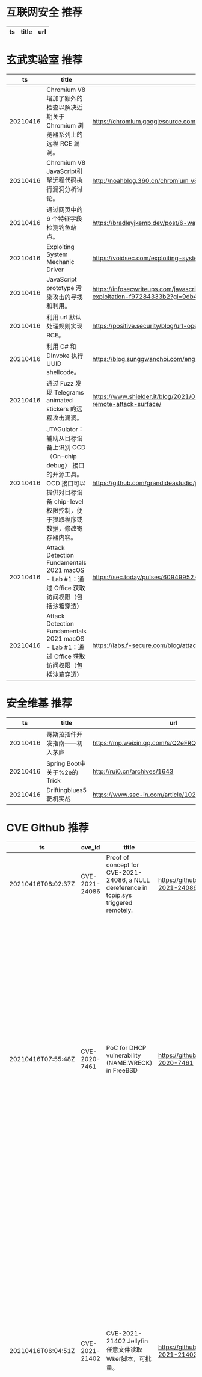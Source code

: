 # 互联网安全 推荐
| ts | title | url| 
| --- | --- | ---| 


# 玄武实验室 推荐
| ts | title | url| 
| --- | --- | ---| 
| 20210416 | Chromium V8 增加了额外的检查以解决近期关于 Chromium 浏览器系列上的远程 RCE 漏洞。 | https://chromium.googlesource.com/v8/v8/+/d4aafa4022b718596b3deadcc3cdcb9209896154| 
| 20210416 | Chromium V8 JavaScript引擎远程代码执行漏洞分析讨论。 | http://noahblog.360.cn/chromium_v8_remote_code_execution_vulnerability_analysis/| 
| 20210416 | 通过网页中的 6 个特征字段检测钓鱼站点。 | https://bradleyjkemp.dev/post/6-ways-to-detect-phishing-sites-using-high-entropy-strings/| 
| 20210416 | Exploiting System Mechanic Driver | https://voidsec.com/exploiting-system-mechanic-driver/| 
| 20210416 | JavaScript prototype 污染攻击的寻找和利用。 | https://infosecwriteups.com/javascript-prototype-pollution-practice-of-finding-and-exploitation-f97284333b2?gi=9db44f26abcf| 
| 20210416 | 利用 url 默认处理规则实现 RCE。 | https://positive.security/blog/url-open-rce| 
| 20210416 | 利用 C# 和 DInvoke 执行 UUID shellcode。 | https://blog.sunggwanchoi.com/eng-uuid-shellcode-execution/| 
| 20210416 | 通过 Fuzz 发现 Telegrams animated stickers 的远程攻击漏洞。 | https://www.shielder.it/blog/2021/02/hunting-for-bugs-in-telegrams-animated-stickers-remote-attack-surface/| 
| 20210416 | JTAGulator：辅助从目标设备上识别 OCD（On-chip debug） 接口的开源工具。OCD 接口可以提供对目标设备 chip-level 权限控制，便于提取程序或数据，修改寄存器内容。 | https://github.com/grandideastudio/jtagulator/blob/1.11/CHANGES.markdown| 
| 20210416 | Attack Detection Fundamentals 2021 macOS - Lab #1：通过 Office 获取访问权限（包括沙箱穿透） | https://sec.today/pulses/60949952-6461-42d9-a963-57b905f28c4c/| 
| 20210416 | Attack Detection Fundamentals 2021 macOS - Lab #1：通过 Office 获取访问权限（包括沙箱穿透） | https://labs.f-secure.com/blog/attack-detection-fundamentals-2021-macos-lab-1/| 


# 安全维基 推荐
| ts | title | url| 
| --- | --- | ---| 
| 20210416 | 哥斯拉插件开发指南——初入茅庐 | https://mp.weixin.qq.com/s/Q2eFRQQCEVf4bf_jNsWX2g| 
| 20210416 | Spring Boot中关于%2e的Trick | http://rui0.cn/archives/1643| 
| 20210416 | Driftingblues5靶机实战 | https://www.sec-in.com/article/1021| 


# CVE Github 推荐
| ts | cve_id | title | url | cve_detail| 
| --- | --- | --- | --- | ---| 
| 20210416T08:02:37Z | CVE-2021-24086 | Proof of concept for CVE-2021-24086, a NULL dereference in tcpip.sys triggered remotely. | https://github.com/0vercl0k/CVE-2021-24086 | Windows TCP/IP Denial of Service Vulnerability| 
| 20210416T07:55:48Z | CVE-2020-7461 | PoC for DHCP vulnerability (NAME:WRECK) in FreeBSD | https://github.com/knqyf263/CVE-2020-7461 | In FreeBSD 12.1-STABLE before r365010, 11.4-STABLE before r365011, 12.1-RELEASE before p9, 11.4-RELEASE before p3, and 11.3-RELEASE before p13, dhclient(8) fails to handle certain malformed input related to handling of DHCP option 119 resulting a heap overflow. The heap overflow could in principle be exploited to achieve remote code execution. The affected process runs with reduced privileges in a Capsicum sandbox, limiting the immediate impact of an exploit.| 
| 20210416T06:04:51Z | CVE-2021-21402 | CVE-2021-21402 Jellyfin任意文件读取 Wker脚本，可批量。 | https://github.com/givemefivw/CVE-2021-21402 | Jellyfin is a Free Software Media System. In Jellyfin before version 10.7.1, with certain endpoints, well crafted requests will allow arbitrary file read from a Jellyfin server%s file system. This issue is more prevalent when Windows is used as the host OS. Servers that are exposed to the public Internet are potentially at risk. This is fixed in version 10.7.1. As a workaround, users may be able to restrict some access by enforcing strict security permissions on their filesystem, however, it is recommended to update as soon as possible.| 
| 20210416T05:40:58Z | CVE-2020-25078 | D-Link DCS系列摄像头账号密码信息泄露批量脚本 | https://github.com/S0por/CVE-2020-25078 | An issue was discovered on D-Link DCS-2530L before 1.06.01 Hotfix and DCS-2670L through 2.02 devices. The unauthenticated /config/getuser endpoint allows for remote administrator password disclosure.| 
| 20210416T05:40:05Z | CVE-2021-26295 | Apache OFBiz rmi反序列化EXP(CVE-2021-26295) | https://github.com/S0por/CVE-2021-26295-Apache-OFBiz-EXP | Apache OFBiz has unsafe deserialization prior to 17.12.06. An unauthenticated attacker can use this vulnerability to successfully take over Apache OFBiz.| 
| 20210416T02:44:02Z | CVE-2021-22192 | CVE-2021-22192 靶场： 未授权用户 RCE 漏洞 | https://github.com/lyy289065406/CVE-2021-22192 | An issue has been discovered in GitLab CE/EE affecting all versions starting from 13.2 allowing unauthorized authenticated users to execute arbitrary code on the server.| 


# klee on Github 推荐
| ts | title | url | stars | forks| 
| --- | --- | --- | --- | ---| 
| 20210416T10:15:55Z | test | https://github.com/xenoney/kleee | 0 | 0| 


# s2e on Github 推荐
| ts | title | url | stars | forks| 
| --- | --- | --- | --- | ---| 
| 20210416T10:04:27Z | S2E: A platform for multi-path program analysis with selective symbolic execution. | https://github.com/S2E/s2e | 115 | 26| 


# exploit on Github 推荐
| ts | title | url | stars | forks| 
| --- | --- | --- | --- | ---| 
| 20210416T12:35:14Z | This repository is primarily maintained by Omar Santos and includes thousands of resources related to ethical hacking  / penetration testing, digital forensics and incident response (DFIR), vulnerability research, exploit development, reverse engineering, and more. | https://github.com/The-Art-of-Hacking/h4cker | 9280 | 1504| 
| 20210416T12:12:45Z | IC1 project part %Low% (Exploitation) | https://github.com/buykjk/ic1-project-low | 0 | 0| 
| 20210416T12:05:00Z | Null | https://github.com/luigifeola/CollectiveResourceExploitation | 0 | 0| 
| 20210416T12:02:32Z | Open-Source Vulnerability Intelligence Center - Unified source of vulnerability, exploit and threat Intelligence feeds | https://github.com/Patrowl/PatrowlHearsData | 21 | 8| 
| 20210416T11:46:31Z | Exploit allowing to load arbitrary code on the PSX using only a memory card (no game needed) | https://github.com/brad-lin/FreePSXBoot | 147 | 12| 
| 20210416T11:30:22Z | Jenkins exploit for Servers without authentication | https://github.com/Hacker5preme/jenkins-exploit | 0 | 0| 
| 20210416T11:16:04Z | Null | https://github.com/A0x01/exploit | 0 | 0| 
| 20210416T10:59:30Z | Eyou_Rce_Exploit | https://github.com/nice0e3/Eyou_Rce_Exploit | 1 | 0| 
| 20210416T10:55:05Z | Null | https://github.com/th3ken-dev/TH3KEN-EDITON | 2 | 0| 
| 20210416T10:50:30Z | Vulnerabilities exploitation examples, python | https://github.com/cocomelonc/vulnexipy | 5 | 1| 


# backdoor on Github 推荐
| ts | title | url | stars | forks| 
| --- | --- | --- | --- | ---| 
| 20210416T12:14:57Z | Null | https://github.com/sanjayVontela/Backdoor | 0 | 0| 
| 20210416T11:39:39Z | Null | https://github.com/subhomoy-roy-choudhury/BackDoor_Script | 0 | 0| 
| 20210416T08:01:57Z | Null | https://github.com/Wrench56/Backdoor | 0 | 0| 
| 20210416T07:41:28Z | A pure-Rust library for VMware host-guest protocol (%VMXh backdoor%) | https://github.com/lucab/vmw_backdoor-rs | 3 | 0| 
| 20210416T07:31:23Z | Dette er basic runcode. Brug CEVA eller noget andet til at test lortet. Tak til @servercfg for den orginalle backdoor da vi fik ideen ud fra dem.  | https://github.com/DerpIsInactive/VpsStealerFiveM | 2 | 1| 
| 20210416T04:09:51Z | Hidden backdoor attack on NLP systems | https://github.com/lishaofeng/NLP_Backdoor | 1 | 0| 
| 20210416T03:34:31Z | Invisible, customizable backdoor for Minecraft Spigot Plugins. | https://github.com/ThiccIndustries/Minecraft-Backdoor | 2 | 2| 
| 20210416T01:20:41Z | A curated list of backdoor learning resources | https://github.com/THUYimingLi/backdoor-learning-resources | 210 | 34| 
| 20210416T01:13:29Z | LeuxBackdoor 100% clean y Deobf UwU, Cualquier duda Mandarme MD Luscius#0001 | https://github.com/Luscius-Dev/LeuxBackdoor-0.6-DEOBF | 0 | 0| 
| 20210416T00:10:30Z | Null | https://github.com/0xada4d/backdoor | 0 | 0| 


# fuzz on Github 推荐
| ts | title | url | stars | forks| 
| --- | --- | --- | --- | ---| 
| 20210416T12:41:36Z | Null | https://github.com/lianuva/fuzzy-waffle | 0 | 0| 
| 20210416T12:04:20Z | Null | https://github.com/VeriBlock/fuzz-corpus | 0 | 1| 
| 20210416T12:01:45Z | Null | https://github.com/pmutua/fuzzy-octo-engine | 0 | 0| 
| 20210416T11:57:46Z | syzkaller is an unsupervised coverage-guided kernel fuzzer | https://github.com/google/syzkaller | 3464 | 799| 
| 20210416T11:42:39Z | Golf totems | https://github.com/simonproudfoot/fuzzy-golf | 0 | 0| 
| 20210416T11:25:52Z | Null | https://github.com/s9varesc/url-fuzzing | 1 | 1| 
| 20210416T11:15:32Z | Add interface function for DecFuzzer | https://github.com/hz90937880/NewDecFuzzer | 0 | 0| 
| 20210416T11:12:23Z | Null | https://github.com/sifatnabil/fuzzy_nodejs | 0 | 0| 
| 20210416T11:12:05Z | Python scripts to fuzz test a MUD through telnet. | https://github.com/virthe/mudfuzz | 1 | 0| 
| 20210416T11:04:54Z | Library and command line utility to do approximate string matching of a source against a bitext index and get matched source and target.  | https://github.com/SYSTRAN/fuzzy-match | 18 | 4| 



# 日更新程序
